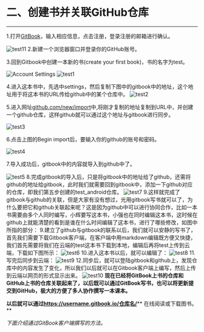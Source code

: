 # 二、创建书并关联GitHub仓库

---

1.打开[GitBook](https://www.gitbook.com)，输入相应信息，点击注册，登录注册的邮箱进行确认。


![test11](/assets/11.png)
2.新建一个浏览器窗口并登录你的GitHub账号。

3.回到Gitbook中创建一本新的书(create your first book)，书的名字为test。

![Account Settings](../images/account_setting.png)
![test1](/assets/test1.png)
    
4.进入这本书中，先选中settings，然后复制下图中的gitbook中的地址，这个地址用于将这本书的URL传给github中的某个仓库中。
![test2](/assets/test2.png)

5.进入网址[github.com/new/import](https://github.com/new/import)中,将刚才复制的地址复制到URL中，并创建一个github仓库，这样github就可以通过这个地址与gitbook进行同步。

![test3](/assets/test3.png)

6.点击上图的Begin import后，要输入你的github的账号和密码。

![test4](/assets/test4.png)

7.导入成功后，gitbook中的内容就导入到github中了。

![test5](/assets/test5.png)
8.完成gitbook的导入后，只是将gitbook中的地址给了github，还需将github的地址给gitbook，此时我们就需要回到gitbook中，添加一下github对应的仓库，即我们第五步创建的test_android仓库。
![test7](/assets/test7.png)
9.这样就完成了gitbook与github的关联，但是大家有没有想过，光用gitbook写书就可以了，为什么要把它和github关联起来呢？这是因为github中可以进行协同合作，比如一本书需要由多个人同时编写，小辉要写这本书，小强也在同时编辑这本书，这时候在github上就能清楚的看到是谁在什么时间编辑了这本书，进行了哪些修改，如图中所指的部分：
9.建立了github与gitbook的联系以后，我们就可以安静的写书了，首先我们需要下载Gitbook客户端，在客户端中用markdown编辑既方便又快捷，我们首先需要将我们在云端的test这本书下载到本地，编辑后再将test上传到云端，下载如下图所示：
![test6](/assets/test6.png)
10.进入这本书以后，就可以编辑了：
![test8](/assets/test8.png)
11.写完后同步到云端：
![test9](/assets/test9.png)
12.同步后，就可以登陆gitbook和github上，发现仓库中的内容发生了变化，所以我们以后就可以在Gitbook客户端上编写，然后上传到云端以网页的形式显示出来。
![test10](/assets/test10.png)
**现在已经将GitBook上书的仓库和GitHub上书的仓库关联起来了，以后既可以通过GitBook写书，也可以将更新提交到GitHub，极大的方便了多人协作撰写一本课本。**

**以后就可以通过**[**https:\/\/username.gitbook.io\/仓库名\/**](https://username.gitbook.io/仓库名/)** 在线阅读或下载图书。**

_下面介绍通过GitBook客户端撰写的方法。_

